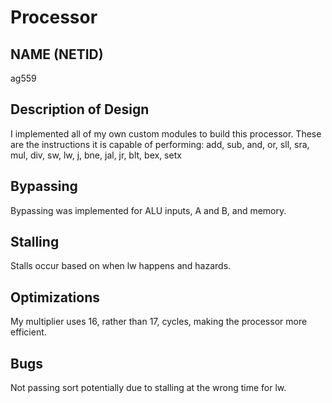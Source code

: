 # Processor
## NAME (NETID)
ag559

## Description of Design
I implemented all of my own custom modules to build this processor. These are the instructions it is capable of performing: add, sub, and, or, sll, sra, mul, div, sw, lw, j, bne, jal, jr, blt, bex, setx

## Bypassing
Bypassing was implemented for ALU inputs, A and B, and memory.

## Stalling
Stalls occur based on when lw happens and hazards.

## Optimizations
My multiplier uses 16, rather than 17, cycles, making the processor more efficient.

## Bugs
Not passing sort potentially due to stalling at the wrong time for lw. 

